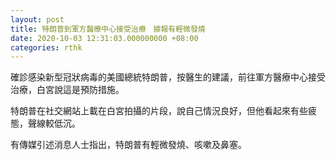 ```yaml
---
layout: post
title: 特朗普到軍方醫療中心接受治療　據報有輕微發燒
date: 2020-10-03 12:31:03.000000000 +08:00
categories: rthk
---
```


確診感染新型冠狀病毒的美國總統特朗普，按醫生的建議，前往軍方醫療中心接受治療，白宮說這是預防措施。

特朗普在社交網站上載在白宮拍攝的片段，說自己情況良好，但他看起來有些疲態，聲線較低沉。

有傳媒引述消息人士指出，特朗普有輕微發燒、咳嗽及鼻塞。
